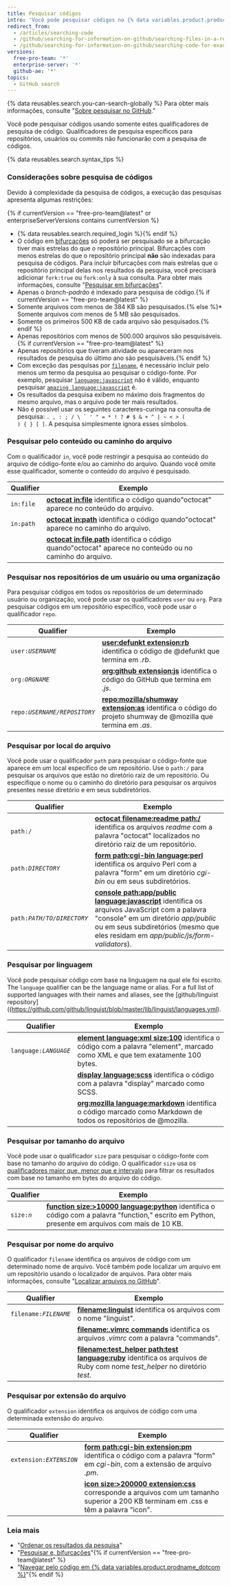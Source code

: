 ```yaml
---
title: Pesquisar códigos
intro: 'Você pode pesquisar códigos no {% data variables.product.product_name %} e limitar os resultados usando qualquer combinação dos qualificadores da pesquisa de código.'
redirect_from:
  - /articles/searching-code
  - /github/searching-for-information-on-github/searching-files-in-a-repository-for-exact-matches
  - /github/searching-for-information-on-github/searching-code-for-exact-matches
versions:
  free-pro-team: '*'
  enterprise-server: '*'
  github-ae: '*'
topics:
  - GitHub search
---
```


{% data reusables.search.you-can-search-globally %} Para obter mais informações, consulte "[Sobre pesquisar no GitHub](/articles/about-searching-on-github)."

Você pode pesquisar códigos usando somente estes qualificadores de pesquisa de código. Qualificadores de pesquisa específicos para repositórios, usuários ou commits não funcionarão com a pesquisa de códigos.

{% data reusables.search.syntax_tips %}

### Considerações sobre pesquisa de códigos

Devido à complexidade da pesquisa de códigos, a execução das pesquisas apresenta algumas restrições:

{% if currentVersion == "free-pro-team@latest" or enterpriseServerVersions contains currentVersion %}
- {% data reusables.search.required_login %}{% endif %}
- O código em [bifurcações](/articles/about-forks) só poderá ser pesquisado se a bifurcação tiver mais estrelas do que o repositório principal. Bifurcações com menos estrelas do que o repositório principal **não** são indexadas para pesquisa de códigos. Para incluir bifurcações com mais estrelas que o repositório principal delas nos resultados da pesquisa, você precisará adicionar `fork:true` ou `fork:only` à sua consulta. Para obter mais informações, consulte "[Pesquisar em bifurcações](/articles/searching-in-forks)".
- Apenas o _branch-padrão_ é indexado para pesquisa de código.{% if currentVersion == "free-pro-team@latest" %}
- Somente arquivos com menos de 384 KB são pesquisados.{% else %}* Somente arquivos com menos de 5 MB são pesquisados.
- Somente os primeiros 500 KB de cada arquivo são pesquisados.{% endif %}
- Apenas repositórios com menos de 500.000 arquivos são pesquisáveis.{% if currentVersion == "free-pro-team@latest" %}
- Apenas repositórios que tiveram atividade ou apareceram nos resultados de pesquisa do último ano são pesquisáveis.{% endif %}
- Com exceção das pesquisas por [`filename`](#search-by-filename), é necessário incluir pelo menos um termo da pesquisa ao pesquisar o código-fonte. Por exemplo, pesquisar [`language:javascript`](https://github.com/search?utf8=%E2%9C%93&q=language%3Ajavascript&type=Code&ref=searchresults) não é válido, enquanto pesquisar [`amazing language:javascript`](https://github.com/search?utf8=%E2%9C%93&q=amazing+language%3Ajavascript&type=Code&ref=searchresults) é.
- Os resultados da pesquisa exibem no máximo dois fragmentos do mesmo arquivo, mas o arquivo pode ter mais resultados.
- Não é possível usar os seguintes caracteres-curinga na consulta de pesquisa: <code>. , : ; / \ ` ' " = * ! ? # $ & + ^ | ~ < > ( ) { } [ ]</code>. A pesquisa simplesmente ignora esses símbolos.

### Pesquisar pelo conteúdo ou caminho do arquivo

Com o qualificador `in`, você pode restringir a pesquisa ao conteúdo do arquivo de código-fonte e/ou ao caminho do arquivo. Quando você omite esse qualificador, somente o conteúdo do arquivo é pesquisado.

| Qualifier | Exemplo                                                                                                                                                                      |
| --------- | ---------------------------------------------------------------------------------------------------------------------------------------------------------------------------- |
| `in:file` | [**octocat in:file**](https://github.com/search?q=octocat+in%3Afile&type=Code) identifica o código quando"octocat" aparece no conteúdo do arquivo.                           |
| `in:path` | [**octocat in:path**](https://github.com/search?q=octocat+in%3Apath&type=Code) identifica o código quando"octocat" aparece no caminho do arquivo.                            |
|           | [**octocat in:file,path**](https://github.com/search?q=octocat+in%3Afile%2Cpath&type=Code) identifica o código quando"octocat" aparece no conteúdo ou no caminho do arquivo. |

### Pesquisar nos repositórios de um usuário ou uma organização

Para pesquisar códigos em todos os repositórios de um determinado usuário ou organização, você pode usar os qualificadores `user` ou `org`. Para pesquisar códigos em um repositório específico, você pode usar o qualificador `repo`.

| Qualifier                 | Exemplo                                                                                                                                                                                                            |
| ------------------------- | ------------------------------------------------------------------------------------------------------------------------------------------------------------------------------------------------------------------ |
| <code>user:<em>USERNAME</em></code> | [**user:defunkt extension:rb**](https://github.com/search?q=user%3Agithub+extension%3Arb&type=Code) identifica o código de @defunkt que termina em <em>.rb</em>.                                       |
| <code>org:<em>ORGNAME</em></code> | [**org:github extension:js**](https://github.com/search?utf8=%E2%9C%93&q=org%3Agithub+extension%3Ajs&type=Code) identifica o código do GitHub que termina em <em>.js</em>.                             |
| <code>repo:<em>USERNAME/REPOSITORY</em></code> | [**repo:mozilla/shumway extension:as**](https://github.com/search?q=repo%3Amozilla%2Fshumway+extension%3Aas&type=Code) identifica o código do projeto shumway de @mozilla que termina em <em>.as</em>. |

### Pesquisar por local do arquivo

Você pode usar o qualificador `path` para pesquisar o código-fonte que aparece em um local específico de um repositório. Use o `path:/` para pesquisar os arquivos que estão no diretório raiz de um repositório. Ou especifique o nome ou o caminho do diretório para pesquisar os arquivos presentes nesse diretório e em seus subdiretórios.

| Qualifier                  | Exemplo                                                                                                                                                                                                                                                                                                                             |
| -------------------------- | ----------------------------------------------------------------------------------------------------------------------------------------------------------------------------------------------------------------------------------------------------------------------------------------------------------------------------------- |
| <code>path:/</code>  | [**octocat filename:readme path:/**](https://github.com/search?utf8=%E2%9C%93&q=octocat+filename%3Areadme+path%3A%2F&type=Code) identifica os arquivos _readme_ com a palavra "octocat" localizados no diretório raiz de um repositório.                                                                                            |
| <code>path:<em>DIRECTORY</em></code>  | [**form path:cgi-bin language:perl**](https://github.com/search?q=form+path%3Acgi-bin+language%3Aperl&type=Code) identifica os arquivo Perl com a palavra "form" em um diretório <em>cgi-bin</em> ou em seus subdiretórios.                                                                                                  |
| <code>path:<em>PATH/TO/DIRECTORY</em></code> | [**console path:app/public language:javascript**](https://github.com/search?q=console+path%3A%22app%2Fpublic%22+language%3Ajavascript&type=Code) identifica os arquivos JavaScript com a palavra "console" em um diretório <em>app/public</em> ou em seus subdiretórios (mesmo que eles residam em <em>app/public/js/form-validators</em>). |

### Pesquisar por linguagem
<!-- If you make changes to this feature, update /getting-started-with-github/github-language-support to reflect any changes. -->

Você pode pesquisar código com base na linguagem na qual ele foi escrito. The `language` qualifier can be the language name or alias. For a full list of supported languages with their names and aliases, see the \[github/linguist repository\]((https://github.com/github/linguist/blob/master/lib/linguist/languages.yml).

| Qualifier                  | Exemplo                                                                                                                                                                                                     |
| -------------------------- | ----------------------------------------------------------------------------------------------------------------------------------------------------------------------------------------------------------- |
| <code>language:<em>LANGUAGE</em></code> | [**element language:xml size:100**](https://github.com/search?q=element+language%3Axml+size%3A100&type=Code) identifica o código com a palavra "element", marcado como XML e que tem exatamente 100 bytes.  |
|                            | [**display language:scss**](https://github.com/search?q=display+language%3Ascss&type=Code) identifica o código com a palavra "display" marcado como SCSS.                                                   |
|                            | [**org:mozilla language:markdown**](https://github.com/search?utf8=%E2%9C%93&q=org%3Amozilla+language%3Amarkdown&type=Code) identifica o código marcado como Markdown de todos os repositórios de @mozilla. |

### Pesquisar por tamanho do arquivo

Você pode usar o qualificador `size` para pesquisar o código-fonte com base no tamanho do arquivo do código. O qualificador `size` usa os [qualificadores maior que, menor que e intervalo](/articles/understanding-the-search-syntax) para filtrar os resultados com base no tamanho em bytes do arquivo do código.

| Qualifier                  | Exemplo                                                                                                                                                                                                                                        |
| -------------------------- | ---------------------------------------------------------------------------------------------------------------------------------------------------------------------------------------------------------------------------------------------- |
| <code>size:<em>n</em></code> | [**function size:&gt;10000 language:python**](https://github.com/search?q=function+size%3A%3E10000+language%3Apython&type=Code) identifica o código com a palavra "function," escrito em Python, presente em arquivos com mais de 10 KB. |

### Pesquisar por nome do arquivo

O qualificador `filename` identifica os arquivos de código com um determinado nome de arquivo. Você também pode localizar um arquivo em um repositório usando o localizador de arquivos. Para obter mais informações, consulte "[Localizar arquivos no GitHub](/articles/finding-files-on-github)".

| Qualifier                  | Exemplo                                                                                                                                                                                                                          |
| -------------------------- | -------------------------------------------------------------------------------------------------------------------------------------------------------------------------------------------------------------------------------- |
| <code>filename:<em>FILENAME</em></code> | [**filename:linguist**](https://github.com/search?utf8=%E2%9C%93&q=filename%3Alinguist&type=Code) identifica os arquivos com o nome "linguist".                                                                                  |
|                            | [**filename:.vimrc commands**](https://github.com/search?q=filename%3A.vimrc+commands&type=Code) identifica os arquivos *.vimrc* com a palavra "commands".                                                                       |
|                            | [**filename:test_helper path:test language:ruby**](https://github.com/search?q=minitest+filename%3Atest_helper+path%3Atest+language%3Aruby&type=Code) identifica os arquivos de Ruby com nome *test_helper* no diretório *test*. |

### Pesquisar por extensão do arquivo

O qualificador `extension` identifica os arquivos de código com uma determinada extensão do arquivo.

| Qualifier                  | Exemplo                                                                                                                                                                                                                                    |
| -------------------------- | ------------------------------------------------------------------------------------------------------------------------------------------------------------------------------------------------------------------------------------------ |
| <code>extension:<em>EXTENSION</em></code> | [**form path:cgi-bin extension:pm**](https://github.com/search?q=form+path%3Acgi-bin+extension%3Apm&type=Code) identifica o código com a palavra "form" em <em>cgi-bin</em>, com a extensão de arquivo <em>.pm</em>. |
|                            | [**icon size:>200000 extension:css**](https://github.com/search?utf8=%E2%9C%93&q=icon+size%3A%3E200000+extension%3Acss&type=Code) corresponde a arquivos com um tamanho superior a 200 KB terminam em .css e têm a palavra "icon".         |

### Leia mais

- "[Ordenar os resultados da pesquisa](/articles/sorting-search-results/)"
- "[Pesquisar e, bifurcações](/articles/searching-in-forks)"{% if currentVersion == "free-pro-team@latest" %}
- "[Navegar pelo código em {% data variables.product.prodname_dotcom %}](/github/managing-files-in-a-repository/navigating-code-on-github)"{% endif %}
